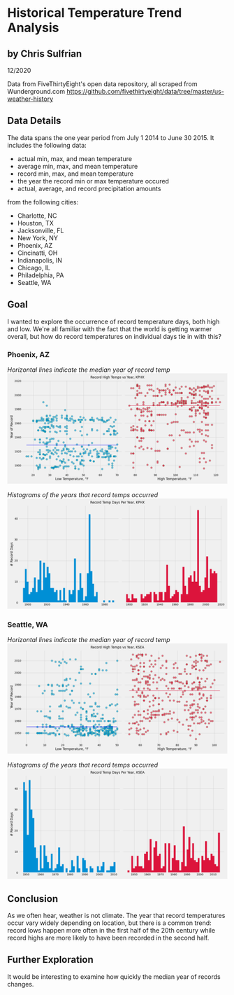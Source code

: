 # Historical Temperature Trend Analysis
## by Chris Sulfrian
12/2020

Data from FiveThirtyEight's open data repository, all scraped from Wunderground.com
https://github.com/fivethirtyeight/data/tree/master/us-weather-history


## Data Details

The data spans the one year period from July 1 2014 to June 30 2015. It includes the following data:
- actual min, max, and mean temperature
- average min, max, and mean temperature
- record min, max, and mean temperature
- the year the record min or max temperature occured
- actual, average, and record precipitation amounts

from the following cities:
- Charlotte, NC
- Houston, TX
- Jacksonville, FL
- New York, NY
- Phoenix, AZ
- Cincinatti, OH
- Indianapolis, IN
- Chicago, IL
- Philadelphia, PA
- Seattle, WA

## Goal

I wanted to explore the occurrence of record temperature days, both high and low. We're all familiar with the fact that the world is getting warmer overall, but how do record temperatures on individual days tie in with this?

### Phoenix, AZ

*Horizontal lines indicate the median year of record temp*
<img src="images/high_temps_vs_year_KPHX.png">

*Histograms of the years that record temps occurred*
<img src="images/record_temps_years_KPHX.png">

### Seattle, WA

*Horizontal lines indicate the median year of record temp*
<img src="images/high_temps_vs_year_KSEA.png">

*Histograms of the years that record temps occurred*
<img src="images/record_temps_years_KSEA.png">

## Conclusion

As we often hear, weather is not climate. The year that record temperatures occur vary widely depending on location, but there is a common trend: record lows happen more often in the first half of the 20th century while record highs are more likely to have been recorded in the second half. 

## Further Exploration

It would be interesting to examine how quickly the median year of records changes. 
